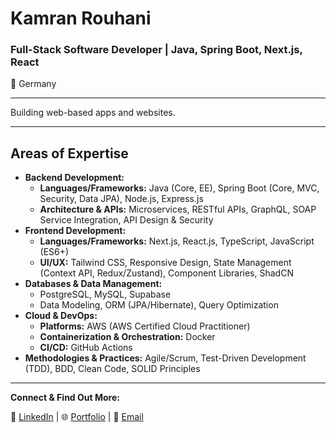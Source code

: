 # Kamran Rouhani
### Full-Stack Software Developer | Java, Spring Boot, Next.js, React
📍 Germany

---

Building web-based apps and websites. 

---

## Areas of Expertise

* **Backend Development:**
    * **Languages/Frameworks:** Java (Core, EE), Spring Boot (Core, MVC, Security, Data JPA), Node.js, Express.js
    * **Architecture & APIs:** Microservices, RESTful APIs, GraphQL, SOAP Service Integration, API Design & Security
* **Frontend Development:**
    * **Languages/Frameworks:** Next.js, React.js, TypeScript, JavaScript (ES6+)
    * **UI/UX:** Tailwind CSS, Responsive Design, State Management (Context API, Redux/Zustand), Component Libraries, ShadCN
* **Databases & Data Management:**
    * PostgreSQL, MySQL, Supabase
    * Data Modeling, ORM (JPA/Hibernate), Query Optimization
* **Cloud & DevOps:**
    * **Platforms:** AWS (AWS Certified Cloud Practitioner)
    * **Containerization & Orchestration:** Docker
    * **CI/CD:** GitHub Actions
* **Methodologies & Practices:** Agile/Scrum, Test-Driven Development (TDD), BDD, Clean Code, SOLID Principles

---

**Connect & Find Out More:**

🔗 [LinkedIn](https://linkedin.com/in/comendrun) | 🌐 [Portfolio](https://comendrun.com/) | 📧 [Email](mailto:info@comendrun.com)

